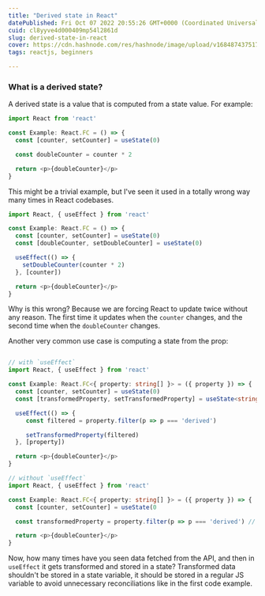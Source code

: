 ```yaml
---
title: "Derived state in React"
datePublished: Fri Oct 07 2022 20:55:26 GMT+0000 (Coordinated Universal Time)
cuid: cl8yyve4d000409mp54l2861d
slug: derived-state-in-react
cover: https://cdn.hashnode.com/res/hashnode/image/upload/v1684874375178/540066cc-3624-4df8-973b-200013427106.jpeg
tags: reactjs, beginners

---
```


### What is a derived state?

A derived state is a value that is computed from a state value. For example:

```typescript
import React from 'react'

const Example: React.FC = () => {
  const [counter, setCounter] = useState(0)

  const doubleCounter = counter * 2  

  return <p>{doubleCounter}</p>
}
```

This might be a trivial example, but I've seen it used in a totally wrong way many times in React codebases.

```typescript
import React, { useEffect } from 'react'

const Example: React.FC = () => {
  const [counter, setCounter] = useState(0)
  const [doubleCounter, setDoubleCounter] = useState(0)

  useEffect(() => {
    setDoubleCounter(counter * 2)
  }, [counter])

  return <p>{doubleCounter}</p>
}
```

Why is this wrong? Because we are forcing React to update twice without any reason. The first time it updates when the `counter` changes, and the second time when the `doubleCounter` changes.

Another very common use case is computing a state from the prop:

```typescript

// with `useEffect`
import React, { useEffect } from 'react'

const Example: React.FC<{ property: string[] }> = ({ property }) => {
  const [counter, setCounter] = useState(0)
  const [transformedProperty, setTransformedProperty] = useState<string[]>([])

  useEffect(() => {
     const filtered = property.filter(p => p === 'derived')

     setTransformedProperty(filtered)
  }, [property])

  return <p>{doubleCounter}</p>
}

// without `useEffect`
import React, { useEffect } from 'react'

const Example: React.FC<{ property: string[] }> = ({ property }) => {
  const [counter, setCounter] = useState(0

  const transformedProperty = property.filter(p => p === 'derived') // can be wrapped in `useMemo` for performance reason

  return <p>{doubleCounter}</p>
}
```

Now, how many times have you seen data fetched from the API, and then in `useEffect` it gets transformed and stored in a state? Transformed data shouldn't be stored in a state variable, it should be stored in a regular JS variable to avoid unnecessary reconciliations like in the first code example.